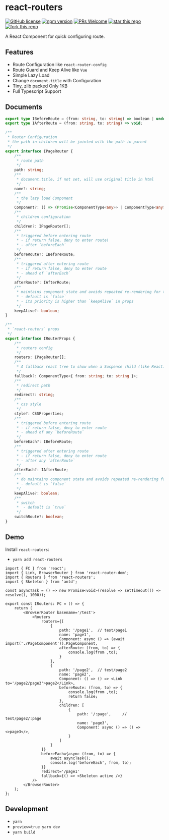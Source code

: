 # react-routers

[![GitHub license](https://img.shields.io/badge/license-MIT-blue.svg)](https://github.com/Bert0324/react-routers/blob/main/LICENCE)
[![npm version](https://badge.fury.io/js/react-routers.svg)](https://www.npmjs.com/package/react-routers)
[![PRs Welcome](https://img.shields.io/badge/PRs-welcome-brightgreen.svg)](https://github.com/Bert0324/react-routers/pulls)
[![star this repo](https://githubbadges.com/star.svg?user=bert0324&repo=react-routers&style=default)](https://github.com/bert0324/react-routers)
[![fork this repo](https://githubbadges.com/fork.svg?user=bert0324&repo=react-routers&style=default)](https://github.com/bert0324/react-routers/fork)

A React Component for quick configuring route.

## Features

- Route Configuration like `react-router-config`
- Route Guard and Keep Alive like `Vue`
- Simple Lazy Load
- Change `document.title` with Configuration
- Tiny, zlib packed Only 1KB
- Full Typescript Support

## Documents

```ts
export type IBeforeRoute = (from: string, to: string) => boolean | undefined | void | Promise<boolean | undefined | void>;
export type IAfterRoute = (from: string, to: string) => void;

/**
 * Router Configuration
 * the path in children will be jointed with the path in parent
 */
export interface IPageRouter {
    /**
     * route path
     */
    path: string;
    /**
     * document.title, if not set, will use original title in html
     */
    name?: string;
    /**
     * the lazy load Component
     */
    Component?: () => (Promise<ComponentType<any>> | ComponentType<any>);
    /**
     * children configuration
     */
    children?: IPageRouter[];
    /**
     * triggered before entering route
     * - if return false, deny to enter route\
     * - after `beforeEach`
     */
    beforeRoute?: IBeforeRoute;
    /**
     * triggered after entering route
     * - if return false, deny to enter route
     * - ahead of `afterEach`
     */
    afterRoute?: IAfterRoute;
    /**
     * maintains component state and avoids repeated re-rendering for the route
     * - default is `false`
     * - its priority is higher than `keepAlive` in props
     */
    keepAlive?: boolean;
}

/**
 * `react-routers` props
 */
export interface IRouterProps {
    /**
     * routers config
     */
    routers: IPageRouter[]; 
    /**
     * A fallback react tree to show when a Suspense child (like React.lazy) suspends, and before entering the route
     */
    fallback?: ComponentType<{ from: string; to: string }>;
    /**
     * redirect path
     */
    redirect?: string;
    /**
     * css style
     */
    style?: CSSProperties;
    /**
     * triggered before entering route
     * - if return false, deny to enter route
     * - ahead of any `beforeRoute`
     */
    beforeEach?: IBeforeRoute;
    /**
     * triggered after entering route
     * - if return false, deny to enter route
     * - after any `afterRoute`
     */
    afterEach?: IAfterRoute;
    /**
     * do maintains component state and avoids repeated re-rendering for each route
     * - default is `false`
     */
    keepAlive?: boolean;
    /**
     * switch
     *  - default is `true`
     */
    switchRoute?: boolean;
}
```

## Demo

Install `react-routers`:

- `yarn add react-routers`

```tsx
import { FC } from 'react';
import { Link, BrowserRouter } from 'react-router-dom';
import { Routers } from 'react-routers';
import { Skeleton } from 'antd';

const asyncTask = () => new Promise<void>(resolve => setTimeout(() => resolve(), 1000));

export const IRouters: FC = () => { 
    return (
        <BrowserRouter basename='/test'>
            <Routers 
                routers={[
                    {
                        path: '/page1',  // test/page1
                        name: 'page1',
                        Component: async () => (await import('./PageComponent')).PageComponent,
                        afterRoute: (from, to) => {
                            console.log(from ,to);
                        }
                    },
                    {
                        path: '/page2',  // test/page2
                        name: 'page2',
                        Component: () => () => <Link to='/page2/page3'>page2</Link>,
                        beforeRoute: (from, to) => {
                            console.log(from ,to);
                            return false;
                        },
                        children: [
                            {
                                path: '/:page',     // test/page2/:page
                                name: 'page3',
                                Component: async () => () => <>page3</>,
                            }
                        ]
                    }
                ]}
                beforeEach={async (from, to) => {
                    await asyncTask();
                    console.log('beforeEach', from, to);
                }}
                redirect='/page1'
                fallback={() => <Skeleton active />}
            />
        </BrowserRouter>
    );
};
```

## Development

- `yarn`
- `preview=true yarn dev`
- `yarn build`
